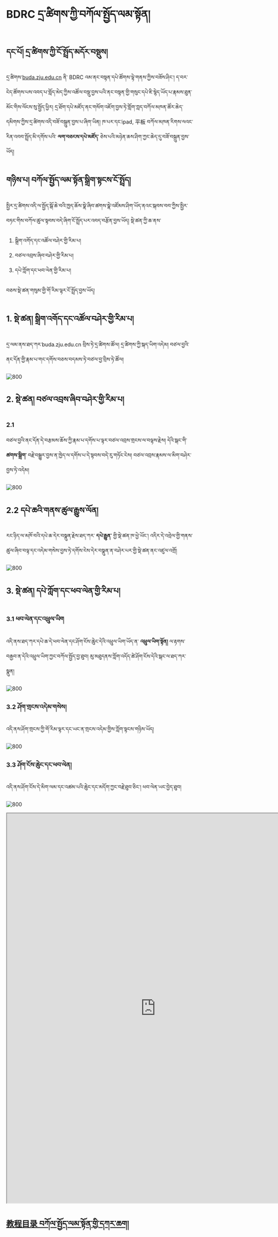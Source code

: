 # BDRC དྲ་ཚིགས་ཀྱི་བཀོལ་སྤྱོད་ལམ་སྟོན།

## དང་པོ། དྲ་ཚིགས་ཀྱི་ངོ་སྤྲོད་མདོར་བསྡུས།

དྲ་ཚིགས་[buda.zju.edu.cn](buda.zju.edu.cn) ནི་ BDRC འམ་ནང་བསྟན་དཔེ་ཚོགས་ལྟེ་གནས་ཀྱིས་བཟོས་ཤིང་། ད་བར་ངེད་ཚོགས་པས་འབད་པ་གློད་མེད་ཀྱིས་འཚོལ་བསྡུ་བྱས་པའི་ནང་བསྟན་གྱི་གསུང་དཔེ་ཇི་སྙེད་ཡོད་པ་རྣམས་ཐུན་མོང་གིས་ལོངས་སུ་སྤྱོད་ཕྱིར། དྲ་ཐོག་དཔེ་མཛོད་ནང་གསོག་འཇོག་བྱས་ཏེ་གློག་ཀླད་བཀོལ་མཁན་ཚོར་ཆེད་དམིགས་ཀྱིས་དྲ་ཚིགས་འདི་བཟོ་བསྐྲུན་བྱས་པ་ཞིག་ཡིན། ཁ་པར་དང་ipad, 平板 བཀོལ་མཁན་རིགས་ལའང་རིན་འབབ་སྤྲོད་མི་དགོས་པའི་ **ལག་བཅངས་དཔེ་མཛོད་** ཅེས་པའི་མཉེན་ཆས་ཤིག་ཀྱང་ཆེད་དུ་བཟོ་བསྐྲུན་བྱས་ཡོད།

## གཉིས་པ། བཀོལ་སྤྱོད་ལམ་སྟོན་སྒྲིག་སྟངས་ངོ་སྤྲོད།

སྤྱིར་དྲ་ཚིགས་འདི་ལ་སྤྱོད་སྒོ་ཆེ་བའི་ཁྱད་ཆོས་སྣེ་ཞིབ་ཚགས་སྣེ་འཛོམས་ཤིག་ཡོད་ནའང་སྐབས་བབ་ཀྱིས་སྤྱིར་བཏང་གིས་བཀོལ་ཚུལ་སྟབས་བདེ་ཞིག་ངོ་སྤྲོད་པར་འབད་བརྩོན་བྱས་ཡོད། སྡེ་ཚན་ཀྱི་ཆ་ནས་
1. སྒྲིག་འགོད་དང་འཚོལ་བཤེར་གྱི་རིམ་པ།
2. བཙལ་འབྲས་ཞིབ་བཤེར་གྱི་རིམ་པ།
3. དཔེ་ཀློག་དང་ཕབ་ལེན་གྱི་རིམ་པ།

བཅས་སྡེ་ཚན་གསུམ་གྱི་གོ་རིམ་ལྟར་ངོ་སྤྲོད་བྱས་ཡོད།

## 1. སྡེ་ཚན། སྒྲིག་འགོད་དང་འཚོལ་བཤེར་གྱི་རིམ་པ།

དྲ་ལམ་ནས་ཐད་ཀར་buda.zju.edu.cn བྲིས་ཏེ་དྲ་ཚིགས་ཚོལ། དྲ་ཚིགས་ཀྱི་སྐད་ཡིག་འདེམ། བཙལ་བྱའི་ནང་དོན་གྱི་རྣམ་པ་གང་དགོས་བཅས་བདམས་ཏེ་བཙལ་བྱ་བྲིས་ཏེ་ཚོལ།

![800](images/000001.gif)

## 2. སྡེ་ཚན། བཙལ་འབྲས་ཞིབ་བཤེར་གྱི་རིམ་པ།

### 2.1
བཙལ་བྱའི་ནང་དོན་དེ་བརྩམས་ཆོས་ཀྱི་རྣམ་པ་དགོས་པ་ལྟར་བཙལ་འབྲས་གྲངས་ལ་བལྟས་རྗེས། དེའི་སྒང་གི་ **ཚགས་སྒྲིག་** བརྗེ་བསྒྱུར་བྱས་ན་ཁྱེད་ལ་དགོས་པ་དེ་སྟབས་བདེ་རུ་གཏོང་ངེས། བཙལ་འབྲས་རྣམས་ལ་མིག་བཤེར་བྱས་ཏེ་འདེམ།

![800](images/000002.gif)


## 2.2 དཔེ་ཆའི་གནས་ཚུལ་རྒྱུས་ལོན།

རང་ཉིད་ལ་མཁོ་བའི་དཔེ་ཆ་དེར་བསྣུན་རྗེས་ཐད་ཀར་ **དཔེ་རྒྱུན་** གྱི་སྡེ་ཚན་ཁ་ཕྱེ་ཡོང་། འདིར་དེ་འབྲེལ་གྱི་གནས་ཚུལ་ཞིབ་བལྟ་དང་འདེམ་གསེས་བྱས་ཏེ་དགོས་ངེས་དེར་བསྣུན་ན་བཤེར་པར་གྱི་སྡེ་ཚན་ནང་འཛུལ་འགྲོ།

![800](images/000003.gif)

## 3. སྡེ་ཚན། དཔེ་ཀློག་དང་ཕབ་ལེན་གྱི་རིམ་པ།

### 3.1 ཕབ་ལེན་དང་འཕྲུལ་ཡིག

འདི་ནས་ཐད་ཀར་དཔེ་ཆ་དེ་ཕབ་ལེན་དང་ཤོག་ངོས་ཆེུང་དེའི་འཕྲུལ་ཡིག་ཡོད་ན་ **འཕྲུལ་ཡིག་སྟོན།** ལ་རྟགས་བརྒྱབ་ན་དེའི་འཕྲུལ་ཡིག་ཀྱང་བཀོལ་སྤྱོད་བྱ་ཐུབ། མུ་མཐུདནས་ཀློག་འདོད་ཚེ་ཤོག་ངོས་དེའི་སྒང་ལ་ཐད་ཀར་སྣུན།

![800](images/000004.gif)

### 3.2 ཤོག་གྲངས་འདེམ་གསེས།

འདི་ནས་ཤོག་གྲངས་ཀྱི་གོ་རིམ་ལྟར་དང་ཡང་ན་གྲངས་འདེམ་གྱིས་ཀློག་སྟངས་གཉིས་ཡོད།

![800](images/000005.gif)

### 3.3 ཤོག་ངོས་ཆེུང་དང་ཕབ་ལེན།

འདི་ནས་ཤོག་ངོས་དེ་མིག་ལམ་དང་འཚམ་པའི་ཆེུང་དང་མདོག་ཀྱང་བརྗེ་ཐུབ་ཅིང་། ཕབ་ལེན་ཡང་བྱེད་ཐུབ།

![800](images/000006.gif)

<p class="hide top"><iframe src="https://shimowendang.com/forms/UdCXeOAfR3U6Gqj9/fill?channel=1" style="height:1050px;width:800px;"></iframe></p>

## [教程目录 བཀོལ་སྤྱོད་ལམ་སྟོན་གྱི་དཀར་ཆག།](../../menu/menu)